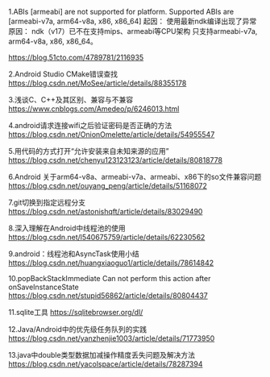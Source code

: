 1.ABIs [armeabi] are not supported for platform. Supported ABIs are [armeabi-v7a, arm64-v8a, x86, x86_64]
起因：
使用最新ndk编译出现了异常
原因：
    ndk（v17）已不在支持mips、armeabi等CPU架构
    只支持armeabi-v7a, arm64-v8a, x86, x86_64。
    
https://blog.51cto.com/4789781/2116935


2.Android Studio CMake错误查找
https://blog.csdn.net/MoSee/article/details/88355178

3.浅谈C、C++及其区别、兼容与不兼容
https://www.cnblogs.com/Amedeo/p/6246013.html

4.android请求连接wifi之后验证密码是否正确的方法
https://blog.csdn.net/OnionOmelette/article/details/54955547

5.用代码的方式打开“允许安装来自未知来源的应用”
https://blog.csdn.net/chenyu123123123/article/details/80818778

6.Android 关于arm64-v8a、armeabi-v7a、armeabi、x86下的so文件兼容问题
https://blog.csdn.net/ouyang_peng/article/details/51168072

7.git切换到指定远程分支
https://blog.csdn.net/astonishqft/article/details/83029490

8.深入理解在Android中线程池的使用
https://blog.csdn.net/l540675759/article/details/62230562

9.android：线程池和AsyncTask使用小结
https://blog.csdn.net/huangxiaoguo1/article/details/78614842

10.popBackStackImmediate Can not perform this action after onSaveInstanceState
https://blog.csdn.net/stupid56862/article/details/80804437

11.sqlite工具
https://sqlitebrowser.org/dl/

12.Java/Android中的优先级任务队列的实践
https://blog.csdn.net/yanzhenjie1003/article/details/71773950

13.java中double类型数据加减操作精度丢失问题及解决方法
https://blog.csdn.net/yacolspace/article/details/78287394
